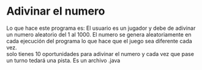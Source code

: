 # **Adivinar el numero**
 Lo que hace este programa es:
 El usuario es un jugador y debe de adivinar un numero aleatorio del 1 al 1000. 
 El numero se genera aleatoriamente en cada ejecución del programa lo que hace que el juego sea diferente cada vez.  
 solo tienes 10 oportunidades para adivinar el numero y cada vez que pase un turno tedará una pista. 
 Es un archivo .java
